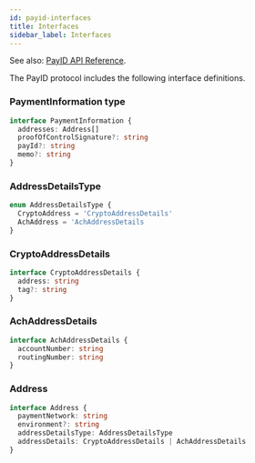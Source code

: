 ```yaml
---
id: payid-interfaces
title: Interfaces
sidebar_label: Interfaces
---
```


See also: [PayID API Reference](https://api.payid.org).

The PayID protocol includes the following interface definitions.

### PaymentInformation type

```ts
interface PaymentInformation {
  addresses: Address[]
  proofOfControlSignature?: string
  payId?: string
  memo?: string
}
```

### AddressDetailsType
```ts
enum AddressDetailsType {
  CryptoAddress = 'CryptoAddressDetails'
  AchAddress = 'AchAddressDetails
}
```

### CryptoAddressDetails

```ts
interface CryptoAddressDetails {
  address: string
  tag?: string
}
```

### AchAddressDetails

```ts
interface AchAddressDetails {
  accountNumber: string
  routingNumber: string
}
```

### Address
```ts
interface Address {
  paymentNetwork: string
  environment?: string
  addressDetailsType: AddressDetailsType
  addressDetails: CryptoAddressDetails | AchAddressDetails
}
```
